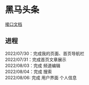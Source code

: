 # 黑马头条 
[接口文档](http://liufusong.top:8000/) 
## 进程  
2022/07/30：完成我的页面、首页导航栏  
2022/07/31：完成首页文章展示  
2022/08/03：完成 频道编辑  
2022/08/04：完成 搜索  
2022/08/06: 完成 用户界面 个人信息  